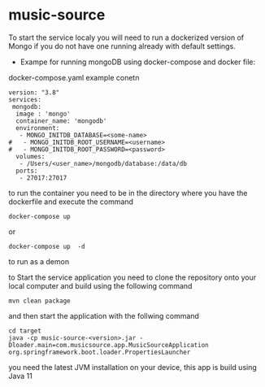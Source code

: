 # music-source
To start the service localy you will need to run a dockerized version of Mongo if you do not have one running already with default settings. 
- Exampe for running mongoDB using docker-compose and docker file: 

docker-compose.yaml example conetn
```
version: "3.8"
services:
 mongodb:
  image : 'mongo'
  container_name: 'mongodb'
  environment:
   - MONGO_INITDB_DATABASE=<some-name>
#   - MONGO_INITDB_ROOT_USERNAME=<username>
#   - MONGO_INITDB_ROOT_PASSWORD=<password>
  volumes:
   - /Users/<user_name>/mongodb/database:/data/db
  ports:
   - 27017:27017
```
to run the container you need to be in the directory where you have the dockerfile and execute the command 
```
docker-compose up 
```
or 
```
docker-compose up  -d
```
to run as a demon

to Start the service application you need to clone the repository onto your local computer and build using the following command
```
mvn clean package
```

and then start the application with the follwing command
```
cd target
java -cp music-source-<version>.jar -Dloader.main=com.musicsource.app.MusicSourceApplication org.springframework.boot.loader.PropertiesLauncher
```
you need the latest JVM installation on your device, this app is build using Java 11
